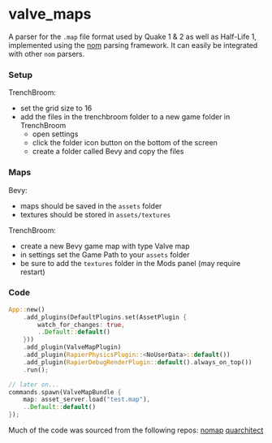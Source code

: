 # valve_maps

A parser for the `.map` file format used by Quake 1 & 2 as well as Half-Life 1,
implemented using the [nom](https://www.crates.io/crates/nom) parsing framework. It can
easily be integrated with other `nom` parsers.


### Setup
TrenchBroom:
- set the grid size to 16
- add the files in the trenchbroom folder to a new game folder in TrenchBroom
    - open settings
    - click the folder icon button on the bottom of the screen
    - create a folder called Bevy and copy the files

### Maps
Bevy:
- maps should be saved in the `assets` folder
- textures should be stored in `assets/textures`

TrenchBroom:
- create a new Bevy game map with type Valve map
- in settings set the Game Path to your `assets` folder
- be sure to add the `textures` folder in the Mods panel (may require restart)

### Code

```rs
App::new()
    .add_plugins(DefaultPlugins.set(AssetPlugin {
        watch_for_changes: true,
        ..Default::default()
    }))
    .add_plugin(ValveMapPlugin)
    .add_plugin(RapierPhysicsPlugin::<NoUserData>::default())
    .add_plugin(RapierDebugRenderPlugin::default().always_on_top())
    .run();

// later on...
commands.spawn(ValveMapBundle {
    map: asset_server.load("test.map"),
    ..Default::default()
});
```


Much of the code was sourced from the following repos:
[nomap](https://github.com/reslario/nomap)
[quarchitect](https://github.com/QodotPlugin/quarchitect/)